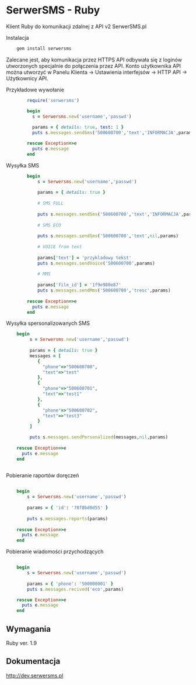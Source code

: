 # SerwerSMS - Ruby

Klient Ruby do komunikacji zdalnej z API v2 SerwerSMS.pl

Instalacja
```ruby
    gem install serwersms
```

Zalecane jest, aby komunikacja przez HTTPS API odbywała się z loginów utworzonych specjalnie do połączenia przez API. Konto użytkownika API można utworzyć w Panelu Klienta → Ustawienia interfejsów → HTTP API → Użytkownicy API.

Przykładowe wywołanie
```ruby
        require('serwersms')

        begin
          s = Serwersms.new('username','passwd')
          
          params = { details: true, test: 1 }
          puts s.messages.sendSms('500600700','text','INFORMACJA',params)

        rescue Exception=>e
          puts e.message
        end
```
Wysyłka SMS
```ruby
        begin
            s = Serwersms.new('username','passwd')
          
            params = { details: true }
          
            # SMS FULL
          
            puts s.messages.sendSms('500600700','text','INFORMACJA',params)
          
            # SMS ECO
          
            puts s.messages.sendSms('500600700','text',nil,params)
          	
            # VOICE from text   
          
            params['text'] = 'przykladowy tekst'
            puts s.messages.sendVoice('500600700',params)
            
            # MMS
            
            params['file_id'] = '1f9e980e87'
            puts s.messages.sendMms('500600700','tresc',params)
              
        rescue Exception=>e
          puts e.message
        end
```        
Wysyłka spersonalizowanych SMS
```ruby
    begin
         s = Serwersms.new('username','passwd')
          
         params = { details: true }
         messages = [
		    {
		      "phone"=>"500600700",
		      "text"=>"test"
		    },
		    {
		      "phone"=>"500600701",
		      "text"=>"test1"
		    },
		    {
		      "phone"=>"500600702",
		      "text"=>"test3"
		    }
		 ]

         puts s.messages.sendPersonalized(messages,nil,params)
          
    rescue Exception=>e
      puts e.message
    end
    
```
Pobieranie raportów doręczeń
```ruby

    begin
        s = Serwersms.new('username','passwd')
        
        params = { 'id': '78f8bd0d55' }    
              
        puts s.messages.reports(params)
          
    rescue Exception=>e
      puts e.message
    end
```
Pobieranie wiadomości przychodzących
```ruby

    begin
        s = Serwersms.new('username','passwd')
        
        params = { 'phone': '500000001' }          
        puts s.messages.recived('eco',params)

    rescue Exception=>e
      puts e.message
    end
```
## Wymagania

Ruby ver. 1.9

## Dokumentacja
http://dev.serwersms.pl
